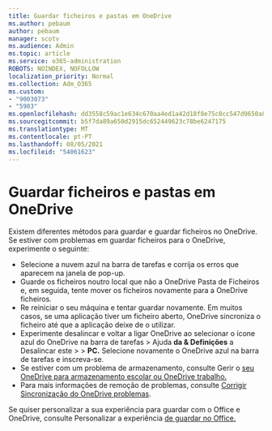 ```yaml
---
title: Guardar ficheiros e pastas em OneDrive
ms.author: pebaum
author: pebaum
manager: scotv
ms.audience: Admin
ms.topic: article
ms.service: o365-administration
ROBOTS: NOINDEX, NOFOLLOW
localization_priority: Normal
ms.collection: Adm_O365
ms.custom:
- "9003073"
- "5903"
ms.openlocfilehash: dd3558c59ac1e634c670aa4ed1a42d18f8e75c0cc547d9650a84c918b77e056c
ms.sourcegitcommit: b5f7da89a650d2915dc652449623c78be6247175
ms.translationtype: MT
ms.contentlocale: pt-PT
ms.lasthandoff: 08/05/2021
ms.locfileid: "54061623"
---
```

# <a name="saving-files-and-folders-to-onedrive"></a>Guardar ficheiros e pastas em OneDrive

Existem diferentes métodos para guardar e guardar ficheiros no OneDrive. Se estiver com problemas em guardar ficheiros para o OneDrive, experimente o seguinte:

- Selecione a nuvem azul na barra de tarefas e corrija os erros que aparecem na janela de pop-up.
- Guarde os ficheiros noutro local que não a OneDrive Pasta de Ficheiros e, em seguida, tente mover os ficheiros novamente para a OneDrive ficheiros.
- Re reiniciar o seu máquina e tentar guardar novamente. Em muitos casos, se uma aplicação tiver um ficheiro aberto, OneDrive sincroniza o ficheiro até que a aplicação deixe de o utilizar.    
- Experimente desalincar e voltar a ligar OneDrive ao selecionar o ícone azul do OneDrive na barra de tarefas > Ajuda **da & Definições** a Desalincar este  >    >  **PC.** Selecione novamente o OneDrive azul na barra de tarefas e inscreva-se.
- Se estiver com um problema de armazenamento, consulte Gerir o [seu OneDrive para armazenamento escolar ou OneDrive trabalho.](https://support.microsoft.com/office/manage-your-onedrive-for-work-or-school-storage-31519161-059c-4764-b6f8-f5cd29f7fe68)
- Para mais informações de remoção de problemas, consulte [Corrigir Sincronização do OneDrive problemas](https://docs.microsoft.com/alchemyinsights/fix-onedrive-sync-issues).  

Se quiser personalizar a sua experiência para guardar com o Office e OneDrive, consulte Personalizar a experiência [de guardar no Office.](https://support.microsoft.com/office/customize-the-save-experience-in-office-786200a7-f5f2-4d26-a3ae-b78c60dd5d3b)
